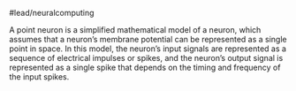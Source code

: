 #lead/neuralcomputing

A point neuron is a simplified mathematical model of a neuron, which assumes that a neuron’s membrane potential can be represented as a single point in space. In this model, the neuron’s input signals are represented as a sequence of electrical impulses or spikes, and the neuron’s output signal is represented as a single spike that depends on the timing and frequency of the input spikes.
